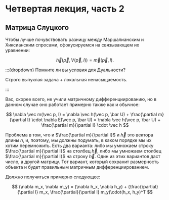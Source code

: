 # Четвертая лекция, часть 2

## Матрица Слуцкого

Чтобы лучше почувствовать разницу между Маршалианским и Хиксианским спросами, сфокусируемся на связывающем их уравнении:

$$ \vec h(\vec p,  V(\vec p, I)) = \vec m (\vec p, I).$$

:::{dropdown} Помните ли вы условия для Дуальности?

Строго выпуклая задача + локальная ненасыщаемость.

:::

Вас, скорее всего, не учили матричному дифференциированию, но в данном случае оно работает примерно также как и обычное:

$$ \nabla \vec m(\vec p,  I) = \nabla \vec h(\vec p,  \bar U) + \frac{\partial m}{\partial I} \cdot \nabla E(\vec p, \bar U) = \nabla \vec h(\vec p,  \bar U) + \frac{\partial m}{\partial I} \cdot \vec h $$

Проблема в том, что и $\frac{\partial m}{\partial I}$ и $\vec h$ это вектора длины $n$, и, поэтому, мы должны подумать, в каком порядке мы их хотим перемножить. Есть два варианта: либо мы умножаем строку $\frac{\partial m}{\partial I}$ на столбец $\vec h$, либо мы умножаем столбец $\frac{\partial m}{\partial I}$ на строку $\vec h$. Один из этих вариантов даст число, а другой матрицу. Тот вариант, который сохранит размерность объекта и будет правильным матричным дифференциированием. 

Должно получиться примерно следующее:

$$ 
(\nabla m_x, \nabla m_y) = (\nabla h_x, \nabla h_y) + (\frac{\partial}{\partial I} m_x, \frac{\partial}{\partial I} m_y)\cdot(h_x, h_y)^T
$$

